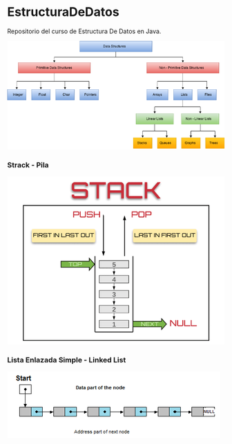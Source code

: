 # EstructuraDeDatos
Repositorio del curso de Estructura De Datos en Java. 

![Data Structures](images/Datastructures.png "Data Structures")


### Strack - Pila
![Stack - Pila](images/Stack.png "Stack - Pila")


### Lista Enlazada Simple - Linked List

![Linked List](images/Linked_List.png "Linked List")
